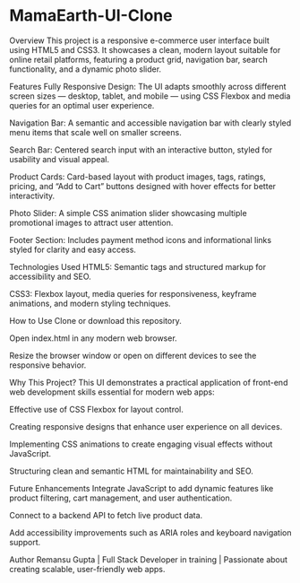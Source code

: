 # MamaEarth-UI-Clone

Overview
This project is a responsive e-commerce user interface built using HTML5 and CSS3. It showcases a clean, modern layout suitable for online retail platforms, featuring a product grid, navigation bar, search functionality, and a dynamic photo slider.

Features
Fully Responsive Design:
The UI adapts smoothly across different screen sizes — desktop, tablet, and mobile — using CSS Flexbox and media queries for an optimal user experience.

Navigation Bar:
A semantic and accessible navigation bar with clearly styled menu items that scale well on smaller screens.

Search Bar:
Centered search input with an interactive button, styled for usability and visual appeal.

Product Cards:
Card-based layout with product images, tags, ratings, pricing, and “Add to Cart” buttons designed with hover effects for better interactivity.

Photo Slider:
A simple CSS animation slider showcasing multiple promotional images to attract user attention.

Footer Section:
Includes payment method icons and informational links styled for clarity and easy access.

Technologies Used
HTML5: Semantic tags and structured markup for accessibility and SEO.

CSS3: Flexbox layout, media queries for responsiveness, keyframe animations, and modern styling techniques.

How to Use
Clone or download this repository.

Open index.html in any modern web browser.

Resize the browser window or open on different devices to see the responsive behavior.

Why This Project?
This UI demonstrates a practical application of front-end web development skills essential for modern web apps:

Effective use of CSS Flexbox for layout control.

Creating responsive designs that enhance user experience on all devices.

Implementing CSS animations to create engaging visual effects without JavaScript.

Structuring clean and semantic HTML for maintainability and SEO.

Future Enhancements
Integrate JavaScript to add dynamic features like product filtering, cart management, and user authentication.

Connect to a backend API to fetch live product data.

Add accessibility improvements such as ARIA roles and keyboard navigation support.

Author
Remansu Gupta | Full Stack Developer in training | Passionate about creating scalable, user-friendly web apps.
